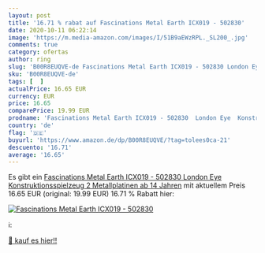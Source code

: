 ```yaml
---
layout: post
title: '16.71 % rabat auf Fascinations Metal Earth ICX019 - 502830'
date: 2020-10-11 06:22:14
image: 'https://m.media-amazon.com/images/I/51B9aEWzRPL._SL200_.jpg'
comments: true
category: ofertas
author: ring
slug: 'B00R8EUQVE-de Fascinations Metal Earth ICX019 - 502830 London Eye...'
sku: 'B00R8EUQVE-de'
tags: [  ]
actualPrice: 16.65 EUR
currency: EUR
price: 16.65
comparePrice: 19.99 EUR
prodname: 'Fascinations Metal Earth ICX019 - 502830  London Eye  Konstruktionsspielzeug  2 Metallplatinen  ab 14 Jahren'
country: 'de'
flag: '🇩🇪'
buyurl: 'https://www.amazon.de/dp/B00R8EUQVE/?tag=tolees0ca-21'
descuento: '16.71'
average: '16.65'
---
```


Es gibt ein [Fascinations Metal Earth ICX019 - 502830  London Eye  Konstruktionsspielzeug  2 Metallplatinen  ab 14 Jahren](https://www.amazon.de/dp/B00R8EUQVE/?tag=tolees0ca-21) mit aktuellem Preis 16.65 EUR (original: 19.99 EUR) 16.71 % Rabatt hier:

[![Fascinations Metal Earth ICX019 - 502830](https://m.media-amazon.com/images/I/51B9aEWzRPL._SL200_.jpg)](https://www.amazon.de/dp/B00R8EUQVE/?tag=tolees0ca-21)

ℹ️:


[🛒 kauf es hier!!](https://www.amazon.de/dp/B00R8EUQVE/?tag=tolees0ca-21)
